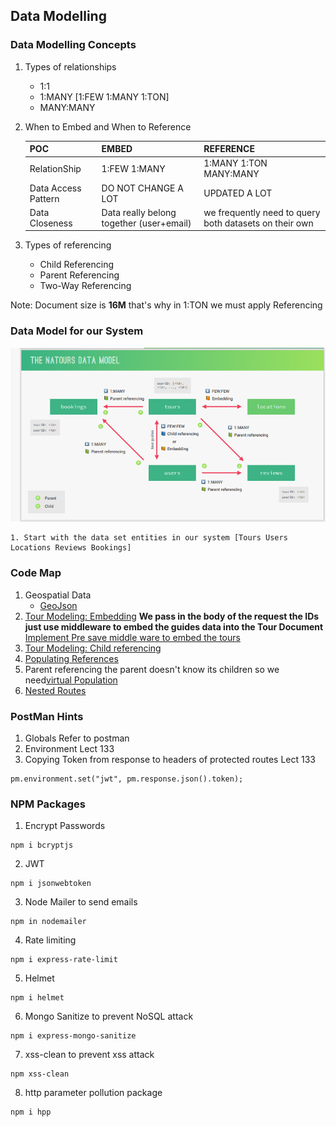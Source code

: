 ## Data Modelling

### Data Modelling Concepts
1. Types of relationships
    - 1:1
    - 1:MANY   [1:FEW 1:MANY 1:TON]
    - MANY:MANY
2. When to Embed and When to Reference

    | POC | EMBED | REFERENCE |
    | ------- | -------- | ------- |
    | RelationShip | 1:FEW  1:MANY | 1:MANY  1:TON  MANY:MANY |
    | Data Access Pattern | DO NOT CHANGE A LOT | UPDATED A LOT |
    | Data Closeness |  Data really belong together (user+email) | we frequently need to query both datasets on their own |

3. Types of referencing
    - Child Referencing
    - Parent Referencing
    - Two-Way Referencing

Note: Document size is **16M** that's why in 1:TON we must apply  Referencing


### Data Model for our System
![Alt text](image.png)

    1. Start with the data set entities in our system [Tours Users Locations Reviews Bookings] 
### Code Map
1. Geospatial Data
    - <a href="">GeoJson</a>
2. <a href="">Tour Modeling: Embedding</a>
    **We pass in the body of the request the IDs just use middleware to embed the guides data into the Tour Document**
    <a href="">Implement Pre save middle ware to embed the tours</a>
3. <a href="">Tour Modeling: Child referencing</a>
4. <a href="">Populating References</a>
5. Parent referencing the parent doesn't know its children so we need<a href="">virtual Population </a>
6. <a href="">Nested Routes</a>
### PostMan Hints
1. Globals Refer to postman
2. Environment Lect 133
3. Copying Token from response to headers of protected routes Lect 133
```
pm.environment.set("jwt", pm.response.json().token);
```


### NPM Packages
1. Encrypt Passwords
```
npm i bcryptjs
```
2. JWT
```
npm i jsonwebtoken
```
3. Node Mailer to send emails
```
npm in nodemailer
```
4. Rate limiting
```
npm i express-rate-limit
```
5. Helmet
```
npm i helmet
```
6. Mongo Sanitize to prevent NoSQL attack
```
npm i express-mongo-sanitize
```
7. xss-clean to prevent xss attack
```
npm xss-clean
```
8. http parameter pollution package
```
npm i hpp
```